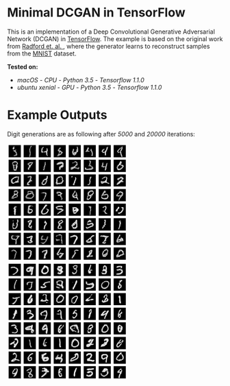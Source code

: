 # Minimal DCGAN in TensorFlow
This is an implementation of a Deep Convolutional Generative Adversarial Network (DCGAN) in [TensorFlow](http://tensorflow.org). The example is based on the original work from [Radford et. al. ](https://arxiv.org/abs/1511.06434), where the generator learns to reconstruct samples from the [MNIST](http://yann.lecun.com/exdb/mnist/) dataset.

**Tested on:**  

- *macOS* - *CPU* - *Python 3.5* - *Tensorflow 1.1.0*
- *ubuntu xenial* - *GPU* - *Python 3.5* - *Tensorflow 1.1.0*

# Example Outputs
Digit generations are as following after *5000* and *20000* iterations:

<img src="models/dcgan_z50_2/res/0005000.png" width="280">
<img src="models/dcgan_z50_2/res/0020000.png" width="280">



